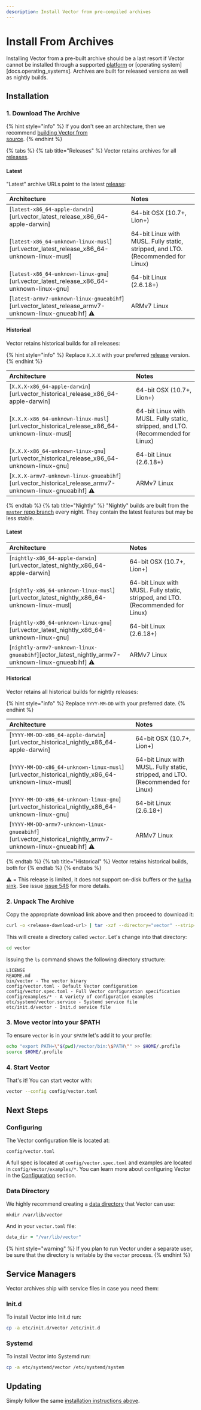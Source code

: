 ```yaml
---
description: Install Vector from pre-compiled archives
---
```


# Install From Archives

Installing Vector from a pre-built archive should be a last resort if Vector
cannot be installed through a supported [platform][docs.platforms] or
[operating system][docs.operating_systems]. Archives are built for released
versions as well as nightly builds.

## Installation

### 1. Download The Archive

{% hint style="info" %}
If you don't see an architecture, then we recommend [building Vector from \
source][docs.from_source].
{% endhint %}

{% tabs %}
{% tab title="Releases" %}
Vector retains archives for all [releases][url.releases].

#### Latest

"Latest" archive URLs point to the latest [release][url.releases]:

| Architecture                                                                                 | Notes                                                                            |
|:---------------------------------------------------------------------------------------------|:---------------------------------------------------------------------------------|
| [`latest-x86_64-apple-darwin`][url.vector_latest_release_x86_64-apple-darwin]                        | 64-bit OSX (10.7+, Lion+)                                                        |
| [`latest-x86_64-unknown-linux-musl`][url.vector_latest_release_x86_64-unknown-linux-musl]            | 64-bit Linux with MUSL. Fully static, stripped, and LTO. (Recommended for Linux) |
| [`latest-x86_64-unknown-linux-gnu`][url.vector_latest_release_x86_64-unknown-linux-gnu]              | 64-bit Linux (2.6.18+)                                                           |
| [`latest-armv7-unknown-linux-gnueabihf`][url.vector_latest_release_armv7-unknown-linux-gnueabihf] ⚠️ | ARMv7 Linux                                                                      |

#### Historical

Vector retains historical builds for all releases:

{% hint style="info" %}
Replace `X.X.X` with your preferred [release][url.releases] version.
{% endhint %}

| Architecture                                                                                | Notes                                                                            |
|:--------------------------------------------------------------------------------------------|:---------------------------------------------------------------------------------|
| [`X.X.X-x86_64-apple-darwin`][url.vector_historical_release_x86_64-apple-darwin]                        | 64-bit OSX (10.7+, Lion+)                                                        |
| [`X.X.X-x86_64-unknown-linux-musl`][url.vector_historical_release_x86_64-unknown-linux-musl]            | 64-bit Linux with MUSL. Fully static, stripped, and LTO. (Recommended for Linux) |
| [`X.X.X-x86_64-unknown-linux-gnu`][url.vector_historical_release_x86_64-unknown-linux-gnu]              | 64-bit Linux (2.6.18+)                                                           |
| [`X.X.X-armv7-unknown-linux-gnueabihf`][url.vector_historical_release_armv7-unknown-linux-gnueabihf] ⚠️ | ARMv7 Linux                                                                      |
{% endtab %}
{% tab title="Nightly" %}
"Nightly" builds are built from the [`master` repo branch][url.vector_repo]
every night. They contain the latest features but may be less stable.

#### Latest

| Architecture                                                                                   | Notes                                                                            |
|:-----------------------------------------------------------------------------------------------|:---------------------------------------------------------------------------------|
| [`nightly-x86_64-apple-darwin`][url.vector_latest_nightly_x86_64-apple-darwin]                        | 64-bit OSX (10.7+, Lion+)                                                        |
| [`nightly-x86_64-unknown-linux-musl`][url.vector_latest_nightly_x86_64-unknown-linux-musl]            | 64-bit Linux with MUSL. Fully static, stripped, and LTO. (Recommended for Linux) |
| [`nightly-x86_64-unknown-linux-gnu`][url.vector_latest_nightly_x86_64-unknown-linux-gnu]              | 64-bit Linux (2.6.18+)                                                           |
| [`nightly-armv7-unknown-linux-gnueabihf`][<url class="v"></url>ector_latest_nightly_armv7-unknown-linux-gnueabihf] ⚠️ | ARMv7 Linux                                                                      |

#### Historical

Vector retains all historical builds for nightly releases:

{% hint style="info" %}
Replace `YYYY-MM-DD` with your preferred date.
{% endhint %}

| Architecture                                                                                      | Notes                                                                            |
|:--------------------------------------------------------------------------------------------------|:---------------------------------------------------------------------------------|
| [`YYYY-MM-DD-x86_64-apple-darwin`][url.vector_historical_nightly_x86_64-apple-darwin]                        | 64-bit OSX (10.7+, Lion+)                                                        |
| [`YYYY-MM-DD-x86_64-unknown-linux-musl`][url.vector_historical_nightly_x86_64-unknown-linux-musl]            | 64-bit Linux with MUSL. Fully static, stripped, and LTO. (Recommended for Linux) |
| [`YYYY-MM-DD-x86_64-unknown-linux-gnu`][url.vector_historical_nightly_x86_64-unknown-linux-gnu]              | 64-bit Linux (2.6.18+)                                                           |
| [`YYYY-MM-DD-armv7-unknown-linux-gnueabihf`][url.vector_historical_nightly_armv7-unknown-linux-gnueabihf] ⚠️ | ARMv7 Linux                                                                      |

{% endtab %}
{% tab title="Historical" %}
Vector retains historical builds, both for 
{% endtab %}
{% endtabs %}

⚠️ = This release is limited, it does not support on-disk buffers or the [`kafka` sink][docs.kafka_sink]. See issue [issue 546][url.issue_661] for more details.

### 2. Unpack The Archive

Copy the appropriate download link above and then proceed to download it:

```bash
curl -o <release-download-url> | tar -xzf --directory="vector" --strip-components=1
```

This will create a directory called `vector`. Let's change into that directory:

```bash
cd vector
```

Issuing the `ls` command shows the following directory structure:

```
LICENSE
README.md
bin/vector - The vector binary
config/vector.toml - Default Vector configuration
config/vector.spec.toml - Full Vector configuration specification
config/examples/* - A variety of configuration examples
etc/systemd/vector.service - Systemd service file
etc/init.d/vector - Init.d service file
```

### 3. Move vector into your $PATH

To ensure `vector` is in your `$PATH` let's add it to your profile:

```bash
echo "export PATH=\"$(pwd)/vector/bin:\$PATH\"" >> $HOME/.profile
source $HOME/.profile
```

### 4. Start Vector

That's it! You can start vector with:

```bash
vector --config config/vector.toml
```

## Next Steps

### Configuring

The Vector configuration file is located at:

```
config/vector.toml
```

A full spec is located at `config/vector.spec.toml` and examples are
located in `config/vector/examples/*`. You can learn more about configuring
Vector in the [Configuration][docs.configuration] section.

### Data Directory

We highly recommend creating a [data directory][docs.data_directory] that Vector
can use:

```
mkdir /var/lib/vector
```

And in your `vector.toml` file:

```coffeescript
data_dir = "/var/lib/vector"
```

{% hint style="warning" %}
If you plan to run Vector under a separate user, be sure that the directory
is writable by the `vector` process.
{% endhint %}

## Service Managers

Vector archives ship with service files in case you need them:

### Init.d

To install Vector into Init.d run:

```bash
cp -a etc/init.d/vector /etc/init.d
```

### Systemd

To install Vector into Systemd run:

```bash
cp -a etc/systemd/vector /etc/systemd/system
```

## Updating

Simply follow the same [installation instructions above](#installation).


[docs.configuration]: ../../../usage/configuration
[docs.data_directory]: ../../../usage/configuration/README.md#data-directory
[docs.from_source]: ../../../setup/installation/manual/from-source.md
[docs.kafka_sink]: ../../../usage/configuration/sinks/kafka.md
[docs.package_managers]: ../../../setup/installation/package-managers
[docs.platforms]: ../../../setup/installation/platforms
[url.issue_661]: https://github.com/timberio/vector/issues/661
[url.leveldb]: https://github.com/google/leveldb
[url.rdkafka]: https://github.com/edenhill/librdkafka
[url.releases]: https://github.com/timberio/vector/releases
[url.vector_latest_armv7-unknown-linux-gnueabihf]: https://packages.timber.io/vector/latest/vector-latest-armv7-unknown-linux-gnueabihf.tar.gz
[url.vector_latest_x86_64-apple-darwin]: https://packages.timber.io/vector/latest/vector-latest-x86_64-apple-darwin.tar.gz
[url.vector_latest_x86_64-unknown-linux-gnu]: https://packages.timber.io/vector/latest/vector-latest-x86_64-unknown-linux-gnu.tar.gz
[url.vector_latest_x86_64-unknown-linux-musl]: https://packages.timber.io/vector/latest/vector-latest-x86_64-unknown-linux-musl.tar.gz
[url.vector_nightly_armv7-unknown-linux-gnueabihf]: https://packages.timber.io/vector/nightly/vector-nightly-armv7-unknown-linux-gnueabihf.tar.gz
[url.vector_nightly_x86_64-apple-darwin]: https://packages.timber.io/vector/nightly/vector-nightly-x86_64-apple-darwin.tar.gz
[url.vector_nightly_x86_64-unknown-linux-gnu]: https://packages.timber.io/vector/nightly/vector-nightly-x86_64-unknown-linux-gnu.tar.gz
[url.vector_nightly_x86_64-unknown-linux-musl]: https://packages.timber.io/vector/nightly/vector-nightly-x86_64-unknown-linux-musl.tar.gz
[url.vector_repo]: https://github.com/timberio/vector
